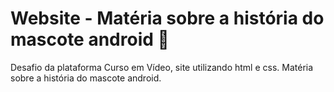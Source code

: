 # Website - Matéria sobre a história do mascote android 🤖
Desafio da plataforma Curso em Vídeo, site utilizando html e css. Matéria sobre a história do mascote android. 
